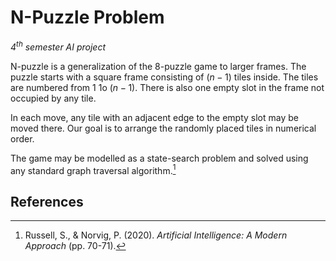 # N-Puzzle Problem
_4<sup>th</sup> semester AI project_ 

N-puzzle is a generalization of the 8-puzzle game to larger frames. The puzzle starts with a square frame consisting of $(n - 1)$ tiles inside. The tiles are numbered from $1$ 1o $(n - 1)$. There is also one empty slot in the frame not occupied by any tile. 

In each move, any tile with an adjacent edge to the empty slot may be moved there. Our goal is to arrange the randomly placed tiles in numerical order.

The game may be modelled as a state-search problem and solved using any standard graph traversal algorithm.[^1]

## References

[^1]: Russell, S., & Norvig, P. (2020). _Artificial Intelligence: A Modern Approach_ (pp. 70-71).